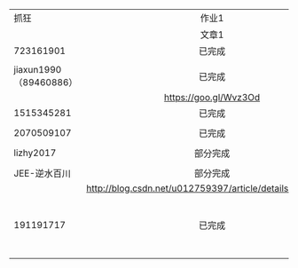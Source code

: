 
|                      |                                          |      |      |      |      |
| -------------------- | :--------------------------------------: | ---- | ---- | ---- | ---- |
| 抓狂                   |                   作业1                    |      |      |      |      |
|                      |                   文章1                    |      |      |      |      |
| 723161901            |                   已完成                    |      |      |      |      |
|                      |                                          |      |      |      |      |
| jiaxun1990（89460886） |                   已完成                    |      |      |      |      |
|                      |          https://goo.gl/Wvz3Od           |      |      |      |      |
| 1515345281           |                   已完成                    |      |      |      |      |
|                      |                                          |      |      |      |      |
| 2070509107           |                   已完成                    |      |      |      |      |
|                      |                                          |      |      |      |      |
| lizhy2017            |                   部分完成                   |      |      |      |      |
|                      |                                          |      |      |      |      |
| JEE-逆水百川             |                   部分完成                   |      |      |      |      |
|                      | http://blog.csdn.net/u012759397/article/details/61618612 |      |      |      |      |
|191191717 |已完成|       |           |      |      |      |      |      |      |     |
|          |                  |       |           |      |      |      |      |      |      |      |
